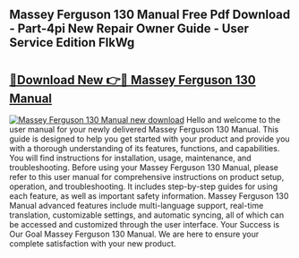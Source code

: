 ## Massey Ferguson 130 Manual Free Pdf Download - Part-4pi New Repair Owner Guide - User Service Edition FlkWg

# <h2><a href="http://bc91090.oget.top/?id=Massey+Ferguson+130+Manual">🔗Download New 👉🔴 Massey Ferguson 130 Manual</a></h2>

[![Massey Ferguson 130 Manual new download](https://i.imgur.com/5g1atiW.png)](http://bc91090.oget.top/?id=Massey+Ferguson+130+Manual)
Hello and welcome to the user manual for your newly delivered Massey Ferguson 130 Manual. This guide is designed to help you get started with your product and provide you with a thorough understanding of its features, functions, and capabilities. You will find instructions for installation, usage, maintenance, and troubleshooting. Before using your Massey Ferguson 130 Manual, please refer to this user manual for comprehensive instructions on product setup, operation, and troubleshooting. It includes step-by-step guides for using each feature, as well as important safety information. Massey Ferguson 130 Manual advanced features include multi-language support, real-time translation, customizable settings, and automatic syncing, all of which can be accessed and customized through the user interface. Your Success is Our Goal Massey Ferguson 130 Manual. We are here to ensure your complete satisfaction with your new product.
